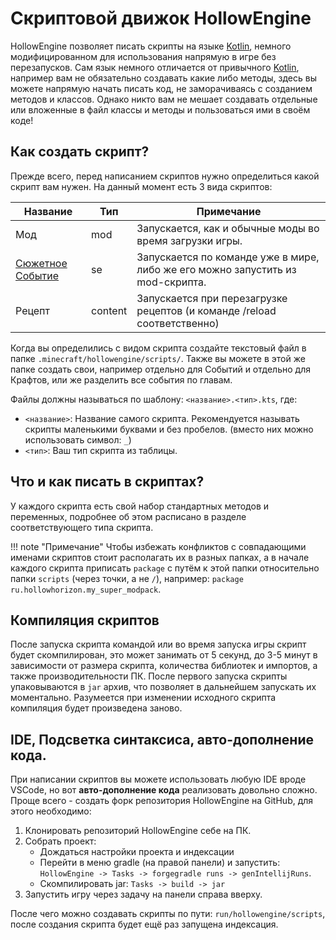 # Скриптовой движок HollowEngine

HollowEngine позволяет писать скрипты на языке [Kotlin](https://kotlinlang.org/), немного модифицированном для использования напрямую в игре без перезапусков. Сам язык немного отличается от привычного [Kotlin](https://kotlinlang.org/), например вам не обязательно создавать какие либо методы, здесь вы можете напрямую начать писать код, не заморачиваясь с созданием методов и классов. Однако никто вам не мешает создавать отдельные или вложенные в файл классы и методы и пользоваться ими в своём коде!

## Как создать скрипт?

Прежде всего, перед написанием скриптов нужно определиться какой скрипт вам нужен. На данный момент есть 3 вида скриптов:


| Название | Тип | Примечание |
| --- |--- | --- |
| Мод | mod | Запускается, как и обычные моды во время загрузки игры. |
| [Сюжетное Событие](story_events.md) | se | Запускается по команде уже в мире, либо же его можно запустить из mod-скрипта. |
| Рецепт | content | Запускается при перезагрузке рецептов (и команде /reload соответственно) |

Когда вы определились с видом скрипта создайте текстовый файл в папке `.minecraft/hollowengine/scripts/`. Также вы можете в этой же папке создать свои, например отдельно для Событий и отдельно для Крафтов, или же разделить все события по главам.

Файлы должны называться по шаблону: `<название>.<тип>.kts`, где: 
- `<название>`: Название самого скрипта. Рекомендуется называть скрипты маленькими буквами и без пробелов. (вместо них можно использовать символ: `_`)
- `<тип>`: Ваш тип скрипта из таблицы.

## Что и как писать в скриптах?

У каждого скрипта есть свой набор стандартных методов и переменных, подробнее об этом расписано в разделе соответствующего типа скрипта.

!!! note "Примечание"
    Чтобы избежать конфликтов с совпадающими именами скриптов стоит располагать их в разных папках, а в начале каждого скрипта приписать `package` с путём к этой папки относительно папки `scripts` (через точки, а не `/`), например: `package ru.hollowhorizon.my_super_modpack`.

## Компиляция скриптов

После запуска скрипта командой или во время запуска игры скрипт будет скомпилирован, это может занимать от 5 секунд, до 3-5 минут в зависимости от размера скрипта, количества библиотек и импортов, а также производительности ПК. После первого запуска скрипты упаковываются в `jar` архив, что позволяет в дальнейшем запускать их моментально. Разумеется при изменении исходного скрипта компиляция будет произведена заново.

## IDE, Подсветка синтаксиса, авто-дополнение кода.

При написании скриптов вы можете использовать любую IDE вроде VSCode, но вот **авто-дополнение кода** реализовать довольно сложно.
Проще всего - создать форк репозитория HollowEngine на GitHub, для этого необходимо:
1. Клонировать репозиторий HollowEngine себе на ПК. 
2. Собрать проект:
    - Дождаться настройки проекта и индексации
    - Перейти в меню gradle (на правой панели) и запустить: `HollowEngine -> Tasks -> forgegradle runs -> genIntellijRuns`.
    - Скомпилировать jar: `Tasks -> build -> jar` 
3. Запустить игру через задачу на панели справа вверху.

После чего можно создавать скрипты по пути: `run/hollowengine/scripts`, после создания скрипта будет ещё раз запущена индексация.